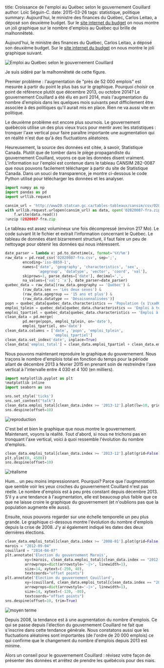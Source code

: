 title: Croissance de l'emploi au Québec selon le gouvernement Couillard
author: Loïc Séguin-C.
date: 2015-03-26
tags: statistique, politique
summary: Aujourd'hui, le ministre des finances du Québec, Carlos Leitao, a
    déposé son deuxième budget. Sur le [site internet du
    budget](http://www.budget.finances.gouv.qc.ca/budget/2015-2016/index.asp) on
    nous montre un joli graphique sur le nombre d'emplois au Québec qui brille
    de malhonnêteté.


Aujourd'hui, le ministre des finances du Québec, Carlos Leitao, a déposé son deuxième budget. Sur le [site internet du budget](http://www.budget.finances.gouv.qc.ca/budget/2015-2016/index.asp) on nous montre le joli graphique suivant.


![Emploi au Québec selon le gouvernement Couillard](|filename|/images/2015-03-26_emploi_au_quebec_files/2015-03-26_emploi_au_quebec_1_0.png)


Je suis sidéré par la malhonnêteté de cette figure.

Premier problème : l'augmentation de "près de 52 000 emplois" est mesurée à
partir du point le plus bas sur le graphique. Pourquoi choisir ce point de
référence plutôt que décembre 2013, ou octobre 2014? Le gouvernement Couillard
a été élu en avril 2014, mais l'augmentation du nombre d'emplois dans les
quelques mois suivants peut difficilement être associée à des politiques qu'il
aurait mis en place. Rien ne va aussi vite en politique.

Le deuxième problème est encore plus sournois. Le gouvernement québécois
utilise un des plus vieux trucs pour mentir avec les statistiques : tronquer
l'axe vertical pour faire paraître importante une augmentation qui en réalité
n'est due qu'à des fluctuations aléatoires.

Heureusement, la source des données est citée, à savoir, Statistique Canada.
Plutôt que de tomber dans le piège propagandiste du gouvernement Couillard,
voyons ce que les données disent vraiment. L'information sur l'emploi est
contenue dans le tableau CANSIM 282-0087 que nous pouvons facilement
télécharger à partir du site de Statistique Canada. Dans un souci de
transparence, je montre ci-dessous le code Python utilisé pour télécharger les
données et les analyser.

```python
import numpy as np
import pandas as pd
import urllib.request

cansim_url = 'http://www20.statcan.gc.ca/tables-tableaux/cansim/csv/02820087-fra.zip'
with urllib.request.urlopen(cansim_url) as data, open('02820087-fra.zip', 'wb') as f:
    f.write(data.read())
!unzip 02820087-fra.zip
```

Le tableau est assez volumineux une fois décompressé (environ 217 Mo). Le code
suivant lit le fichier et extrait l'information concernant le Québec. Le
tableau de données étant bizarrement structuré, il faut faire un peu de
nettoyage pour obtenir les données qui nous intéressent.


```python
date_parser = lambda x: pd.to_datetime(x, format='%Y/%m')
raw_data = pd.read_csv('02820087-fra.csv', sep=';',
        encoding='iso-8859-1',
        names=['date', 'geography', 'characteristics', 'sex',
               'agegroup', 'datatype', 'vector', 'coord', 'val'],
        skiprows=1, parse_dates=['date'], decimal=',',
        na_values={'val': 'x'}, date_parser=date_parser)
quebec_data = raw_data[(raw_data.geography == 'Québec') &
        (raw_data.sex == 'Les deux sexes') &
        (raw_data.agegroup == '15 ans et plus') &
        (raw_data.datatype == 'Désaisonnalisées')]
popn = quebec_data[quebec_data.characteristics == 'Population (x 1\xa0000)'].loc[:, ('date', 'val')]
emploi_tplein = quebec_data[quebec_data.characteristics == 'Emploi à temps plein (x 1\xa0000)'].loc[:, ('date', 'val')]
emploi_tpartiel = quebec_data[quebec_data.characteristics == 'Emploi à temps partiel (x 1\xa0000)'].loc[:, ('date', 'val')]
clean_data = pd.merge(
        pd.merge(popn, emploi_tplein, on='date'),
        emploi_tpartiel, on='date')
clean_data.columns = ['date', 'popn', 'emploi_tplein',
                      'emploi_tpartiel']
clean_data.set_index('date', inplace=True)
clean_data['emploi_total'] = clean_data.emploi_tpartiel + clean_data.emploi_tplein
```

Nous pouvons maintenant reproduire le graphique du gouvernement. Nous traçons
le nombre d'emplois total en fonction du temps pour la période allant de
décembre 2013 à février 2015 en prenant soin de restreindre l'axe vertical à
l'intervalle entre 4 030 et 4 100 (en milliers).

```python
import matplotlib.pyplot as plt
%matplotlib inline
import seaborn as sns

sns.set_style('ticks')
sns.set_context("talk")
clean_data.emploi_total[clean_data.index >= '2013-12'].plot(lw=10, grid=False)
sns.despine(offset=10)
```


![reproduction](|filename|/images/2015-03-26_emploi_au_quebec_files/2015-03-26_emploi_au_quebec_7_0.png)


C'est bel et bien le graphique que nous montre le gouvernement. Maintenant,
voyons la réalité. Tout d'abord, si nous ne trichons pas en tronquant l'axe
vertical, voici à quoi ressemble l'évolution du nombre d'emplois.


```python
clean_data.emploi_total[clean_data.index >= '2013-12'].plot(grid=False)
plt.ylim((0, 4500))
sns.despine(offset=10)
```


![réalisme](|filename|/images/2015-03-26_emploi_au_quebec_files/2015-03-26_emploi_au_quebec_9_0.png)


Hum... un peu moins impressionnant. Pourquoi? Parce que l'*augmentation* que
semble voir les yeux croches du gouvernement Couillard n'est pas réelle. Le
nombre d'emplois est à peu près constant depuis décembre 2013. S'il y a une
tendance à l'augmentation, elle est beaucoup plus faible que ce que ne laisse
croire le graphique du gouvernement (et n'oublions pas que la population
augmente elle aussi).

Ensuite, nous pouvons regarder sur une échelle temporelle un peu plus grande.
Le graphique ci-dessous montre l'évolution du nombre d'emplois depuis la crise
de 2008. J'y ai également indiqué les dates des deux dernières élections.

```python
clean_data.emploi_total[clean_data.index >= '2008-01'].plot(grid=False)
marois = "2012-09-04"
couillard = "2014-04-07"
plt.annotate('Élection du gouvernement Marois',
         xy=(marois, clean_data.emploi_total[clean_data.index == "2012-09-01"].ix[0]),
         arrowprops=dict(arrowstyle='-|>', linewidth=1),
         size=14, xytext=(-250, 40),
         textcoords="offset points")
plt.annotate('Élection du gouvernement Couillard',
         xy=(couillard, clean_data.emploi_total[clean_data.index == "2014-04-01"].ix[0]),
         arrowprops=dict(arrowstyle='-|>', linewidth=1),
         size=14, xytext=(-120, -80),
         textcoords="offset points")
sns.despine(offset=10, trim=True)
```


![moyen terme](|filename|/images/2015-03-26_emploi_au_quebec_files/2015-03-26_emploi_au_quebec_11_0.png)


Depuis 2008, la tendance est à une augmentation du nombre d'emplois. Ce qui se
passe depuis l'élection du gouvernement Couillard ne fait que s'inscrire dans
cette tendance générale. Nous constatons aussi que les fluctuations aléatoires
sont importantes (de l'ordre de 20 000 emplois) ce qui confirme que le
changement du nombre d'emplois depuis 2013 est minime.

Alors un conseil pour le gouvernement Couillard : révisez votre façon de
présenter des données et arrêtez de prendre les québécois pour des niais.
